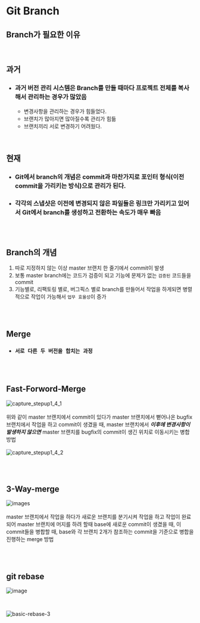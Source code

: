 # Git Branch

## Branch가 필요한 이유

<br/>

## **과거**
- ###  과거 버전 관리 시스템은 Branch를 만들 때마다 프로젝트 전체를 복사해서 관리하는 경우가 많았음
    - 변경사항을 관리하는 경우가 힘들었다.
    - 브랜치가 많아지면 많아질수록 관리가 힘듦
    - 브랜치끼리 서로 변경하기 어려웠다.

<br/>

## **현재**
- ### Git에서 branch의 개념은 commit과 마찬가지로 포인터 형식(이전 commit을 가리키는 방식)으로 관리가 된다.
- ### 각각의 스냅샷은 이전에 변경되지 않은 파일들은 링크만 가리키고 있어서 Git에서 branch를 생성하고 전환하는 속도가 매우 빠음

<br/>
<br/>

## **Branch의 개념**
1. 따로 지정하지 않는 이상 master 브랜치 한 줄기에서 commit이 발생
2. 보통 master branch에는 코드가 검증이 되고 기능에 문제가 없는 `검증된` 코드들을 commit
3. 기능별로, 리팩토링 별로, 버그픽스 별로 branch를 만들어서 작업을 하게되면 병렬적으로 작업이 가능해서 `업무 효율성`이 증가

<br/>
<br/>

## **Merge**
- ### `서로 다른 두 버전을 합치는 과정` 


<br/>
<br/>

## **Fast-Forword-Merge**
![capture_stepup1_4_1](https://user-images.githubusercontent.com/68778883/152684011-22b34309-cd4a-4b8e-927b-412faca931a9.png)
<br/>
<br/>
위와 같이 master 브랜치에서 commit이 있다가 master 브랜치에서 뻗어나온 bugfix 브랜치에서 작업을 하고 commit이 생겼을 때, master 브랜치에서 **_이후에 변경사항이 발생하지 않으면_** master 브랜치를 bugfix의 commit이 생긴 위치로 이동시키는 병합 방법
<br/>
<br/>
![capture_stepup1_4_2](https://user-images.githubusercontent.com/68778883/152684034-9bba473a-e439-4d83-a9cb-7b9620dc49b2.png)

<br/>
<br/>

## **3-Way-merge**
![images](https://user-images.githubusercontent.com/68778883/152755855-78f36077-002a-4df0-9065-92fb2eb5a3a9.png)
<br/>
<br/>
master 브랜치에서 작업을 하다가 새로운 브랜치를 분기시켜 작업을 하고 작업이 완료 되어 master 브랜치에 머지를 하려 할때 base에 새로운 commit이 생겼을 때, 이 commit들을 병합할 때, base와 각 브랜치 2개가 참조하는 commit을 기준으로 병합을 진행하는 merge 방법

<br/>
<br/>

## git rebase
![image](https://user-images.githubusercontent.com/68778883/152955129-82b2ada0-981d-4cb2-89e2-65d9df560d8a.png)

<br/>

![basic-rebase-3](https://user-images.githubusercontent.com/68778883/152955169-c378e2ef-e86b-4429-b16c-bbb4fef65d0c.png)
